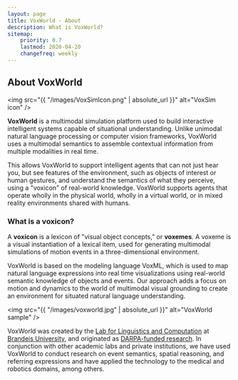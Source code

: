 ```yaml
---
layout: page
title: VoxWorld - About
description: What is VoxWorld?
sitemap:
    priority: 0.7
    lastmod: 2020-04-20
    changefreq: weekly
---
```

## About VoxWorld

<span class="image left"><img src="{{ "/images/VoxSimIcon.png" | absolute_url }}" alt="VoxSim icon" /></span>

**VoxWorld** is a multimodal simulation platform used to build interactive intelligent systems capable of situational understanding.  Unlike unimodal natural language processing or computer vision frameworks, VoxWorld uses a multimodal semantics to assemble contextual information from multiple modalities in real time.

This allows VoxWorld to support intelligent agents that can not just hear you, but see features of the environment, such as objects of interest or human gestures, and understand the semantics of what they perceive, using a "voxicon" of real-world knowledge.  VoxWorld supports agents that operate wholly in the physical world, wholly in a virtual world, or in mixed reality environments shared with humans.

### What is a voxicon?
<div class="box">
  <p>
  A <b>voxicon</b> is a lexicon of "visual object concepts," or <b>voxemes</b>. A voxeme is a visual instantiation of a lexical item, used for generating multimodal simulations of motion events in a three-dimensional environment.</p>

<p>VoxWorld is based on the modeling language VoxML, which is used to map natural language expressions into real time visualizations using real-world semantic knowledge of objects and events. Our approach adds a focus on motion and dynamics to the world of multimodal visual grounding to create an environment for situated natural language understanding.
  </p>
</div>

<span class="image left"><img src="{{ "/images/voxworld.jpg" | absolute_url }}" alt="VoxWorld sample" /></span>

VoxWorld was created by the [Lab for Linguistics and Computation](https://brandeis-llc.github.io) at [Brandeis University](https://www.brandeis.edu/computer-science/), and originated as [DARPA-funded research](https://www.darpa.mil/program/communicating-with-computers).  In conjunction with other academic labs and private  institutions, we have used VoxWorld to conduct research on event semantics, spatial reasoning, and referring expressions and have applied the technology to the medical and robotics domains, among others.

